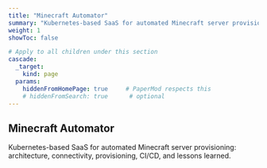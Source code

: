 ```yaml
---
title: "Minecraft Automator"
summary: "Kubernetes-based SaaS for automated Minecraft server provisioning: architecture, connectivity, provisioning, CI/CD, and lessons learned."
weight: 1
showToc: false

# Apply to all children under this section
cascade:
  _target:
    kind: page
  params:
    hiddenFromHomePage: true     # PaperMod respects this
    # hiddenFromSearch: true      # optional
---
```


## Minecraft Automator

Kubernetes-based SaaS for automated Minecraft server provisioning: architecture, connectivity, provisioning, CI/CD, and lessons learned.

